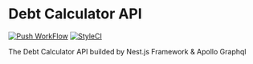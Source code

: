 # Debt Calculator API
[![Push WorkFlow](https://github.com/tanyudii/debt-calculator-api/actions/workflows/push_workflow.yml/badge.svg)](https://github.com/tanyudii/debt-calculator-api/actions/workflows/push_workflow.yml)
[![StyleCI](https://github.styleci.io/repos/419394581/shield?branch=master)](https://github.styleci.io/repos/419394581?branch=master)

The Debt Calculator API builded by Nest.js Framework & Apollo Graphql
